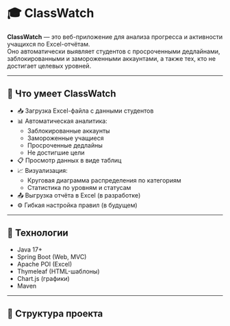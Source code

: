 # 🎓 ClassWatch

**ClassWatch** — это веб-приложение для анализа прогресса и активности учащихся по Excel-отчётам.  
Оно автоматически выявляет студентов с просроченными дедлайнами, заблокированными и замороженными аккаунтами, а также тех, кто не достигает целевых уровней.

---

## 🚀 Что умеет ClassWatch

- 📥 Загрузка Excel-файла с данными студентов
- 📊 Автоматическая аналитика:
    - Заблокированные аккаунты
    - Замороженные учащиеся
    - Просроченные дедлайны
    - Не достигшие цели
- 📋 Просмотр данных в виде таблиц
- 📈 Визуализация:
    - Круговая диаграмма распределения по категориям
    - Статистика по уровням и статусам
- 📤 Выгрузка отчёта в Excel (в разработке)
- ⚙️ Гибкая настройка правил (в будущем)

---

## 🧠 Технологии

- Java 17+
- Spring Boot (Web, MVC)
- Apache POI (Excel)
- Thymeleaf (HTML-шаблоны)
- Chart.js (графики)
- Maven

---

## 📂 Структура проекта

